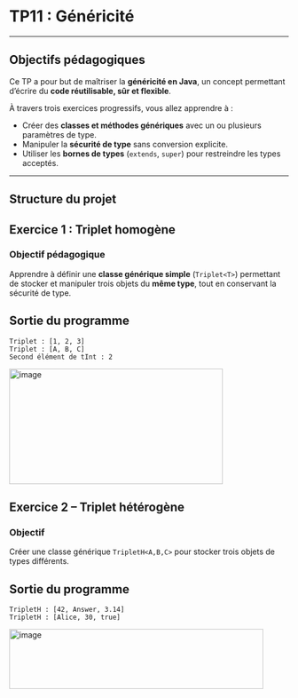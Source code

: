 #  TP11 : Généricité  

---

##  Objectifs pédagogiques
Ce TP a pour but de maîtriser la **généricité en Java**, un concept permettant d’écrire du **code réutilisable, sûr et flexible**.

À travers trois exercices progressifs, vous allez apprendre à :
- Créer des **classes et méthodes génériques** avec un ou plusieurs paramètres de type.
- Manipuler la **sécurité de type** sans conversion explicite.
- Utiliser les **bornes de types** (`extends`, `super`) pour restreindre les types acceptés.

---

##  Structure du projet

##  Exercice 1 : Triplet homogène

### Objectif pédagogique
Apprendre à définir une **classe générique simple** (`Triplet<T>`) permettant de stocker et manipuler trois objets du **même type**, tout en conservant la sécurité de type.

 ## Sortie du programme
 ```
Triplet : [1, 2, 3]
Triplet : [A, B, C]
Second élément de tInt : 2

 ```

<img width="385" height="208" alt="image" src="https://github.com/user-attachments/assets/0a9bf3d1-b939-4233-9d22-0f96b3a1f94b" />



## Exercice 2 – Triplet hétérogène

  ### Objectif

Créer une classe générique `TripletH<A,B,C>` pour stocker trois objets de types différents.

 ## Sortie du programme
 ```
TripletH : [42, Answer, 3.14]
TripletH : [Alice, 30, true]

 ```

<img width="458" height="108" alt="image" src="https://github.com/user-attachments/assets/19a6cceb-b5fd-4981-b179-d8311776af93" />







